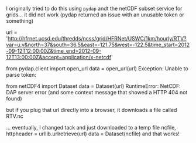 I originally tried to do this using `pydap` andt the netCDF subset service for grids... it did not work (pydap returned an issue with an unusable token or something)

url = 'http://hfrnet.ucsd.edu/thredds/ncss/grid/HFRNet/USWC/1km/hourly/RTV?var=u,v&north=37&south=36.5&east=-121.75&west=-122.5&time_start=2012-09-12T12:00:00Z&time_end=2012-09-12T13:00:00Z&accept=application/x-netcdf'

from pydap.client import open_url
data = open_url(url)
Exception: Unable to parse token:


from netCDF4 import Dataset
data = Dataset(url)
RuntimeError: NetCDF: DAP server error
 (and some context message that showed a HTTP 404 not found)

but if you plug that url directly into a browser, it downloads a file called RTV.nc

... eventually, I changed tack and just downloaded to a temp file
ncfile, httpheader = urllib.urlretrieve(url)
data = Dataset(ncfile)
and that works!
